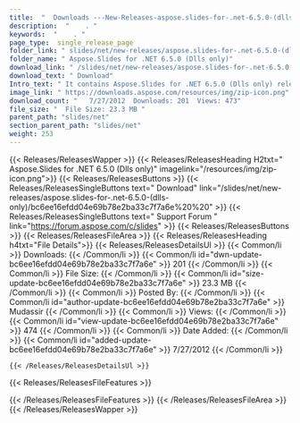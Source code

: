 ```yaml
---
title:  "  Downloads ---New-Releases-aspose.slides-for-.net-6.5.0-(dlls-only) . " 
description:  "    . " 
keywords:  "    . " 
page_type:  single_release_page
folder_link: " slides/net/new-releases/aspose.slides-for-.net-6.5.0-(dlls-only)/"
folder_name: " Aspose.Slides for .NET 6.5.0 (Dlls only)"
download_link: " /slides/net/new-releases/aspose.slides-for-.net-6.5.0-(dlls-only)/bc6ee16efdd04e69b78e2ba33c7f7a6e"
download_text: " Download"
Intro_text: " It contains Aspose.Slides for .NET 6.5.0 (Dlls only) release."
image_link: " https://downloads.aspose.com/resources/img/zip-icon.png"
download_count: "   7/27/2012  Downloads: 201  Views: 473"
file_size: "  File Size: 23.3 MB "
parent_path: "slides/net"
section_parent_path: "slides/net"
weight: 253 
---
```


{{< Releases/ReleasesWapper >}}
  {{< Releases/ReleasesHeading H2txt=" Aspose.Slides for .NET 6.5.0 (Dlls only)" imagelink="/resources/img/zip-icon.png">}}
  {{< Releases/ReleasesButtons >}}
    {{< Releases/ReleasesSingleButtons text=" Download" link="/slides/net/new-releases/aspose.slides-for-.net-6.5.0-(dlls-only)/bc6ee16efdd04e69b78e2ba33c7f7a6e%20%20" >}}
    {{< Releases/ReleasesSingleButtons text=" Support Forum " link="https://forum.aspose.com/c/slides" >}}
  {{< Releases/ReleasesButtons >}}
  {{< Releases/ReleasesFileArea >}}
    {{< Releases/ReleasesHeading h4txt="File Details">}}
    {{< Releases/ReleasesDetailsUl >}}
            {{< Common/li  >}} Downloads: {{< /Common/li >}} 
      {{< Common/li id="dwn-update-bc6ee16efdd04e69b78e2ba33c7f7a6e" >}} 201 {{< /Common/li >}} 
      {{< Common/li  >}} File Size: {{< /Common/li >}} 
      {{< Common/li id="size-update-bc6ee16efdd04e69b78e2ba33c7f7a6e" >}} 23.3 MB {{< /Common/li >}} 
      {{< Common/li  >}} Posted By: {{< /Common/li >}} 
      {{< Common/li id="author-update-bc6ee16efdd04e69b78e2ba33c7f7a6e" >}} Mudassir {{< /Common/li >}} 
      {{< Common/li  >}} Views: {{< /Common/li >}} 
      {{< Common/li id="view-update-bc6ee16efdd04e69b78e2ba33c7f7a6e" >}} 474 {{< /Common/li >}} 
      {{< Common/li  >}} Date Added: {{< /Common/li >}} 
      {{< Common/li id="added-update-bc6ee16efdd04e69b78e2ba33c7f7a6e" >}} 7/27/2012 {{< /Common/li >}} 

    {{< /Releases/ReleasesDetailsUl >}}

  {{< Releases/ReleasesFileFeatures >}}
      
  {{< /Releases/ReleasesFileFeatures >}}
 {{< /Releases/ReleasesFileArea >}}
{{< /Releases/ReleasesWapper >}}


